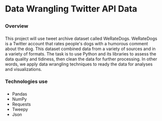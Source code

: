 # Data Wrangling Twitter API Data <h2>

### Overview <h3>

This project will use tweet archive dataset called WeRateDogs. WeRateDogs is a Twitter account that rates people's dogs with a humorous comment about the dog. This dataset combined data from a variety of sources and in a variety of formats. The task is to use Python and its libraries to assess the data quality and tidiness, then clean the data for further processing. In other words, we apply data wrangling techniques to ready the data for analyses and visualizations.  

### Technologies use <h3>
* Pandas
* NumPy
* Requests
* Tweepy
* Json
